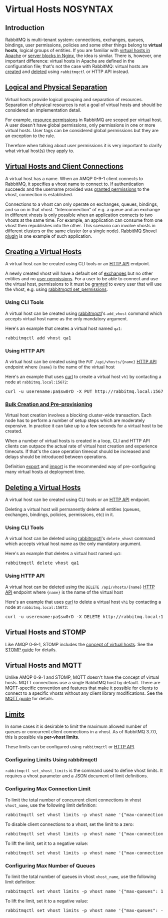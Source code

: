 <!--
Copyright (c) 2007-2020 Pivotal Software, Inc.

All rights reserved. This program and the accompanying materials
are made available under the terms of the under the Apache License,
Version 2.0 (the "License”); you may not use this file except in compliance
with the License. You may obtain a copy of the License at

https://www.apache.org/licenses/LICENSE-2.0

Unless required by applicable law or agreed to in writing, software
distributed under the License is distributed on an "AS IS" BASIS,
WITHOUT WARRANTIES OR CONDITIONS OF ANY KIND, either express or implied.
See the License for the specific language governing permissions and
limitations under the License.
-->

# Virtual Hosts NOSYNTAX

## Introduction

RabbitMQ is multi-tenant system: connections, exchanges, queues, bindings, user permissions,
policies and some other things belong to **virtual hosts**, logical groups of
entities. If you are familiar with [virtual hosts in Apache](https://httpd.apache.org/docs/2.4/vhosts/)
or [server blocks in Nginx](https://www.nginx.com/resources/wiki/start/topics/examples/server_blocks/), the idea is similar.
There is, however, one important difference: virtual hosts in Apache are defined
in the configuration file; that's not the case with RabbitMQ: virtual hosts are
[created](#creating) and [deleted](#deleting) using `rabbitmqctl` or HTTP API instead.

## <a id="logical-separation" class="anchor" href="#logical-separation">Logical and Physical Separation</a>

Virtual hosts provide logical grouping and separation of
resources. Separation of physical resources is not a goal of virtual
hosts and should be considered an implementation detail.

For example, [resource permissions](/access-control.html) in RabbitMQ are
scoped per virtual host. A user doesn't have global permissions, only
permissions in one or more virtual hosts. User tags can be considered
global permissions but they are an exception to the rule.

Therefore when talking about user permissions it is very important
to clarify what virtual host(s) they apply to.

## <a id="client-connections" class="anchor" href="#client-connections">Virtual Hosts and Client Connections</a>

A virtual host has a name. When an AMQP 0-9-1 client connects to
RabbitMQ, it specifies a vhost name to connect to. If authentication
succeeds and the username provided was [granted permissions](/access-control.html) to the
vhost, connection is established.

Connections to a vhost can only operate on exchanges, queues, bindings, and so on in
that vhost. "Interconnection" of e.g. a queue and an exchange in different vhosts is only possible
when an application connects to two vhosts at the same time. For example, an
application can consume from one vhost then republishes into the other. This scenario
can involve vhosts in different clusters or the same cluster (or a single node).
[RabbitMQ Shovel plugin](/shovel.html) is one example of such application.


## <a id="creating" class="anchor" href="#creating">Creating a Virtual Hosts</a>

A virtual host can be created using CLI tools or an [HTTP API](/management.html) endpoint.

A newly created vhost will have a default set of [exchanges](/tutorials/amqp-concepts.html)
but no other entities and no [user permissions](/access-control.html). For a user to be able to connect
and use the virtual host, permissions to it must be [granted]() to every user that will use the vhost,
e.g. using [rabbitmqctl set_permissions](/rabbitmqctl.8.html#set_permissions).

### Using CLI Tools

A virtual host can be created using [rabbitmqctl](/cli.html)'s `add_vhost` command
which accepts virtual host name as the only mandatory argument.

Here's an example that creates a virtual host named `qa1`:

<pre class="lang-bash">
rabbitmqctl add_vhost qa1
</pre>

### Using HTTP API

A virtual host can be created using the `PUT /api/vhosts/{name}` [HTTP API](/management.html) endpoint
where `{name}` is the name of the virtual host

Here's an example that uses [curl](https://curl.haxx.se/) to create a virtual host `vh1` by contacting
a node at `rabbitmq.local:15672`:

<pre class="lang-bash">
curl -u userename:pa$sw0rD -X PUT http://rabbitmq.local:15672/api/vhosts/vh1
</pre>


### <a id="preprovisioning" class="anchor" href="#preprovisioning">Bulk Creation and Pre-provisioning</a>

Virtual host creation involves a blocking cluster-wide transaction. Each node has to perform
a number of setup steps which are moderately expensive. In practice it can take up to a few seconds
for a virtual host to be created.

When a number of virtual hosts is created in a loop, CLI and HTTP API clients can outpace the actual
rate of virtual host creation and experience timeouts. If that's the case operation timeout should be increased
and delays should be introduced between operations.

Definition [export](/backup.html) and [import](/management.html#load-definitions) is the recommended
way of pre-configuring many virtual hosts at deployment time.


## <a id="deleting" class="anchor" href="#deleting">Deleting a Virtual Hosts</a>

A virtual host can be created using CLI tools or an [HTTP API](/management.html) endpoint.

Deleting a virtual host will permanently delete all entities (queues, exchanges, bindings, policies, permissions, etc) in it.

### Using CLI Tools

A virtual host can be deleted using [rabbitmqctl](/cli.html)'s `delete_vhost` command
which accepts virtual host name as the only mandatory argument.

Here's an example that deletes a virtual host named `qa1`:

<pre class="lang-bash">
rabbitmqctl delete_vhost qa1
</pre>

### Using HTTP API

A virtual host can be deleted using the `DELETE /api/vhosts/{name}` [HTTP API](/management.html) endpoint
where `{name}` is the name of the virtual host

Here's an example that uses [curl](https://curl.haxx.se/) to delete a virtual host `vh1` by contacting
a node at `rabbitmq.local:15672`:

<pre class="lang-bash">
curl -u userename:pa$sw0rD -X DELETE http://rabbitmq.local:15672/api/vhosts/vh1
</pre>


## Virtual Hosts and STOMP

Like AMQP 0-9-1, STOMP includes the [concept of virtual hosts](https://stomp.github.io/stomp-specification-1.2.html#CONNECT_or_STOMP_Frame). See
the [STOMP guide](/stomp.html) for details.


## Virtual Hosts and MQTT

Unlike AMQP 0-9-1 and STOMP, MQTT doesn't have the concept of virtual
hosts. MQTT connections use a single RabbitMQ host by default. There
are MQTT-specific convention and features that make it possible for
clients to connect to a specific vhosts without any client library
modifications. See the [MQTT guide](/mqtt.html) for details.


## <a id="limits" class="anchor" href="#limits">Limits</a>

In some cases it is desirable to limit the maximum allowed number of queues
or concurrent client connections in a vhost. As of RabbitMQ 3.7.0,
this is possible via **per-vhost limits**.

These limits can be configured using `rabbitmqctl` or [HTTP API](/management.html).

### Configuring Limits Using rabbitmqctl

`rabbitmqctl set_vhost_limits` is the command used to define vhost limits.
It requires a vhost parameter and a JSON document of limit definitions.

### Configuring Max Connection Limit

To limit the total number of concurrent client connections in vhost
`vhost_name`, use the following limit definition:

<pre class="lang-bash">
rabbitmqctl set_vhost_limits -p vhost_name '{"max-connections": 256}'
</pre>

To disable client connections to a vhost, set the limit to a zero:

<pre class="lang-bash">
rabbitmqctl set_vhost_limits -p vhost_name '{"max-connections": 0}'
</pre>

To lift the limit, set it to a negative value:

<pre class="lang-bash">
rabbitmqctl set_vhost_limits -p vhost_name '{"max-connections": -1}'
</pre>

### Configuring Max Number of Queues

To limit the total number of queues in vhost
`vhost_name`, use the following limit definition:

<pre class="lang-bash">
rabbitmqctl set_vhost_limits -p vhost_name '{"max-queues": 1024}'
</pre>

To lift the limit, set it to a negative value:

<pre class="lang-bash">
rabbitmqctl set_vhost_limits -p vhost_name '{"max-queues": -1}'
</pre>
